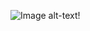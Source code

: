 ![Image](https://lnttsgroup-my.sharepoint.com/personal/bitra_jyothi_ltts_com/Documents/Pictures/iiii.jpg?Web=1) alt-text!
